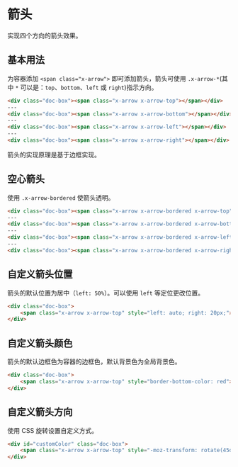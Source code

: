 ﻿---
version: 0.0.1
author: xuld <xuld@vip.qq.com>
import:
    - typo/reset
---
# 箭头
实现四个方向的箭头效果。

<style>
    .doc-box {
        position: relative;
        border: 1px solid #00a192;
        background-color: #fff;
        overflow: visible;
    }
</style>

## 基本用法
为容器添加 `<span class="x-arrow">` 即可添加箭头，箭头可使用 `.x-arrow-*`(其中 `*` 可以是：`top`、`bottom`、`left` 或 `right`)指示方向。
```html demo
<div class="doc-box"><span class="x-arrow x-arrow-top"></span></div>
---
<div class="doc-box"><span class="x-arrow x-arrow-bottom"></span></div>
---
<div class="doc-box"><span class="x-arrow x-arrow-left"></span></div>
---
<div class="doc-box"><span class="x-arrow x-arrow-right"></span></div>
```
箭头的实现原理是基于边框实现。

## 空心箭头
使用 `.x-arrow-bordered` 使箭头透明。
```html demo
<div class="doc-box"><span class="x-arrow x-arrow-bordered x-arrow-top"></span></div>
---
<div class="doc-box"><span class="x-arrow x-arrow-bordered x-arrow-bottom"></span></div>
---
<div class="doc-box"><span class="x-arrow x-arrow-bordered x-arrow-left"></span></div>
---
<div class="doc-box"><span class="x-arrow x-arrow-bordered x-arrow-right"></span></div>
```

## 自定义箭头位置
箭头的默认位置为居中（`left: 50%`）。可以使用 `left` 等定位更改位置。
```html demo
<div class="doc-box">
    <span class="x-arrow x-arrow-top" style="left: auto; right: 20px;"></span>
</div>
```

## 自定义箭头颜色
箭头的默认边框色为容器的边框色，默认背景色为全局背景色。
```html demo
<div class="doc-box">
    <span class="x-arrow x-arrow-top" style="border-bottom-color: red"></span>
</div>
```

## 自定义箭头方向
使用 CSS 旋转设置自定义方式。
```html demo
<div id="customColor" class="doc-box">
    <span class="x-arrow x-arrow-top" style="-moz-transform: rotate(45deg); -webikit-transform: rotate(45deg); transform: rotate(45deg); left: auto; right: -7px; top: -7px"></span>
</div>
```
